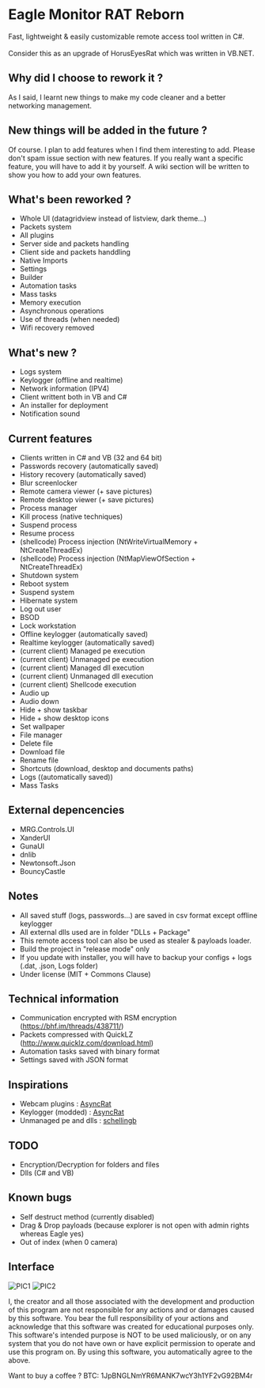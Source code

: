 
# Eagle Monitor RAT Reborn

Fast, lightweight & easily customizable remote access tool written in C#.  
<br/>Consider this as an upgrade of HorusEyesRat which was written in VB.NET.

## Why did I choose to rework it ?

As I said, I learnt new things to make my code cleaner and a better networking management.

## New things will be added in the future ?

Of course. I plan to add features when I find them interesting to add. Please don't spam issue section with new features. If you really want a specific feature, you will have to add it by yourself. A wiki section will be written to show you how to add your own features.

## What's been reworked ?

* Whole UI (datagridview instead of listview, dark theme...)
* Packets system
* All plugins
* Server side and packets handling
* Client side and packets handdling
* Native Imports
* Settings
* Builder
* Automation tasks
* Mass tasks
* Memory execution
* Asynchronous operations
* Use of threads (when needed)
* Wifi recovery removed

## What's new ?

* Logs system
* Keylogger (offline and realtime)
* Network information (IPV4)
* Client writtent both in VB and C#
* An installer for deployment
* Notification sound

## Current features

* Clients written in C# and VB (32 and 64 bit)
* Passwords recovery (automatically saved)
* History recovery (automatically saved)
* Blur screenlocker
* Remote camera viewer (+ save pictures)
* Remote desktop viewer (+ save pictures)
* Process manager 
* Kill process (native techniques)
* Suspend process
* Resume process
* (shellcode) Process injection (NtWriteVirtualMemory + NtCreateThreadEx)
* (shellcode) Process injection (NtMapViewOfSection + NtCreateThreadEx)
* Shutdown system
* Reboot system
* Suspend system
* Hibernate system
* Log out user
* BSOD
* Lock workstation
* Offline keylogger (automatically saved)
* Realtime keylogger (automatically saved)
* (current client) Managed pe execution
* (current client) Unmanaged pe execution
* (current client) Managed dll execution
* (current client) Unmanaged dll execution
* (current client) Shellcode execution
* Audio up
* Audio down
* Hide + show taskbar
* Hide + show desktop icons
* Set wallpaper
* File manager
* Delete file
* Download file
* Rename file
* Shortcuts (download, desktop and documents paths)
* Logs ((automatically saved))
* Mass Tasks

## External depencencies

* MRG.Controls.UI 
* XanderUI 
* GunaUI 
* dnlib 
* Newtonsoft.Json
* BouncyCastle

## Notes

* All saved stuff (logs, passwords...) are saved in csv format except offline keylogger
* All external dlls used are in folder "DLLs + Package"
* This remote access tool can also be used as stealer & payloads loader.
* Build the project in "release mode" only
* If you update with installer, you will have to backup your configs + logs (.dat, .json, Logs folder)
* Under license (MIT + Commons Clause)

## Technical information

* Communication encrypted with RSM encryption (https://bhf.im/threads/438711/)
* Packets compressed with QuickLZ (http://www.quicklz.com/download.html)
* Automation tasks saved with binary format
* Settings saved with JSON format

## Inspirations

* Webcam plugins : [AsyncRat](https://github.com/NYAN-x-CAT/AsyncRAT-C-Sharp/blob/master/AsyncRAT-C%23/Plugin/RemoteCamera/RemoteCamera/Packet.cs)
* Keylogger (modded) : [AsyncRat](https://github.com/NYAN-x-CAT/AsyncRAT-C-Sharp/blob/master/AsyncRAT-C%23/Plugin/LimeLogger/LimeLogger/Packet.cs)
* Unmanaged pe and dlls : [schellingb](https://github.com/schellingb/DLLFromMemory-net)

## TODO

* Encryption/Decryption for folders and files
* Dlls (C# and VB) 

## Known bugs

* Self destruct method (currently disabled)
* Drag & Drop payloads (because explorer is not open with admin rights whereas Eagle yes)
* Out of index (when 0 camera)

## Interface 

![PIC1](https://i.postimg.cc/JzYb99xS/PIC1.png)
![PIC2](https://i.postimg.cc/K88PpZPn/PIC2.png)

I, the creator and all those associated with the development and production of this program are not responsible for any actions and or damages caused by this software. You bear the full responsibility of your actions and acknowledge that this software was created for educational purposes only. This software's intended purpose is NOT to be used maliciously, or on any system that you do not have own or have explicit permission to operate and use this program on. By using this software, you automatically agree to the above.

Want to buy a coffee ? BTC: 1JpBNGLNmYR6MANK7wcY3h1YF2vG92BM4r
